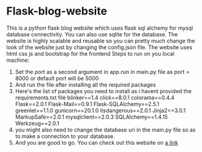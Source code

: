 # Flask-blog-website
This is a python flask blog website which uses flask sql alchemy for mysql database connectivity.
You can also use sqlite for the database.
The website is highly scalable and reusable so you can pretty much change the look of the website just by changing the config.json file.
The website uses html css js and bootstrap for the frontend
Steps to run on you local machine:
1. Set the port as a second argument in app.run in main.py file as port = 8000 or default port will be 5000
2. And run the file after installing all the required packages 
3. Here's the list of packages you need to install as i havent provided the requirements.txt file 
      blinker==1.4
      click==8.0.1
      colorama==0.4.4
      Flask==2.0.1
      Flask-Mail==0.9.1
      Flask-SQLAlchemy==2.5.1
      greenlet==1.1.0
      gunicorn==20.1.0
      itsdangerous==2.0.1
      Jinja2==3.0.1
      MarkupSafe==2.0.1
      mysqlclient==2.0.3
      SQLAlchemy==1.4.15
      Werkzeug==2.0.1
4. you might also need to change the database uri in the main.py file so as to make  a connection to your database.
5. And you are good to go.
You can check out this website on [a link](https://avinash-blog-website.herokuapp.com)
